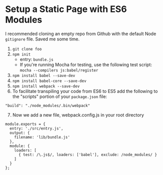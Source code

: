 Setup a Static Page with ES6 Modules
====================

I recommended cloning an empty repo from Github with the default Node `gitignore` file. Saved me some time.
1. `git clone foo`
2. `npm init`
    * entry: `bundle.js`
    * If you're running Mocha for testing, use the following test script: `mocha --compilers js:babel/register`
3. `npm install babel --save-dev`
4. `npm install babel-core --save-dev`
5. `npm install webpack --save-dev`
6. To facilitate transpiling your code from ES6 to ES5 add the following to the "scripts" portion of your `package.json` file:
 ```
 "build": "./node_modules/.bin/webpack"
 ```

7. Now we add a new file, webpack.config.js in your root directory
```
module.exports = {
  entry: './src/entry.js',
  output: {
    filename: 'lib/bundle.js'
  },
  module: {
    loaders: [
      { test: /\.js$/, loaders: ['babel'], exclude: /node_modules/ }
    ]
  }
};
```

